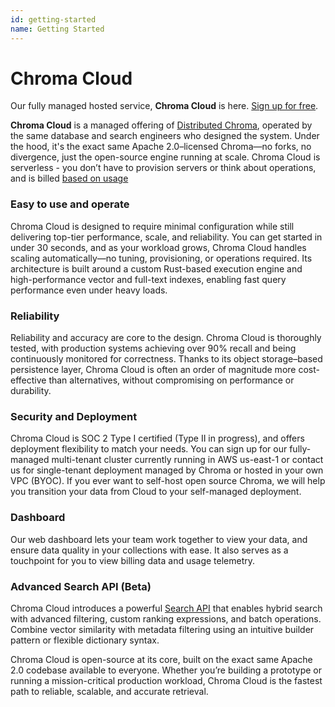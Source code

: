 ```yaml
---
id: getting-started
name: Getting Started
---
```


# Chroma Cloud

Our fully managed hosted service, **Chroma Cloud** is here. [Sign up for free](https://trychroma.com/signup?utm_source=docs-getting-started).

**Chroma Cloud** is a managed offering of [Distributed Chroma](../docs/overview/architecture), operated by the same database and search engineers who designed the system. Under the hood, it's the exact same Apache 2.0–licensed Chroma—no forks, no divergence, just the open-source engine running at scale. Chroma Cloud is serverless - you don’t have to provision servers or think about operations, and is billed [based on usage](./pricing)

### Easy to use and operate

Chroma Cloud is designed to require minimal configuration while still delivering top-tier performance, scale, and reliability. You can get started in under 30 seconds, and as your workload grows, Chroma Cloud handles scaling automatically—no tuning, provisioning, or operations required. Its architecture is built around a custom Rust-based execution engine and high-performance vector and full-text indexes, enabling fast query performance even under heavy loads.

### Reliability

Reliability and accuracy are core to the design. Chroma Cloud is thoroughly tested, with production systems achieving over 90% recall and being continuously monitored for correctness. Thanks to its object storage–based persistence layer, Chroma Cloud is often an order of magnitude more cost-effective than alternatives, without compromising on performance or durability.

### Security and Deployment

Chroma Cloud is SOC 2 Type I certified (Type II in progress), and offers deployment flexibility to match your needs. You can sign up for our fully-managed multi-tenant cluster currently running in AWS us-east-1 or contact us for single-tenant deployment managed by Chroma or hosted in your own VPC (BYOC). If you ever want to self-host open source Chroma, we will help you transition your data from Cloud to your self-managed deployment.

### Dashboard

Our web dashboard lets your team work together to view your data, and ensure data quality in your collections with ease. It also serves as a touchpoint for you to view billing data and usage telemetry.

### Advanced Search API (Beta)

Chroma Cloud introduces a powerful [Search API](/cloud/search-api/overview) that enables hybrid search with advanced filtering, custom ranking expressions, and batch operations. Combine vector similarity with metadata filtering using an intuitive builder pattern or flexible dictionary syntax.

Chroma Cloud is open-source at its core, built on the exact same Apache 2.0 codebase available to everyone. Whether you’re building a prototype or running a mission-critical production workload, Chroma Cloud is the fastest path to reliable, scalable, and accurate retrieval.
